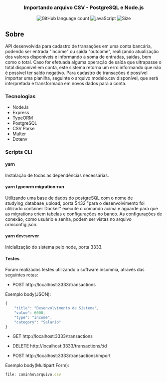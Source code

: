 <h3 align="center">
  Importando arquivo CSV - PostgreSQL e Node.js
</h3>

<p align="center">
  <img alt="GitHub language count" src="https://img.shields.io/github/languages/count/ejcosta12/studying-database-upload">
  <img alt="javaScript" src="https://img.shields.io/github/languages/top/ejcosta12/studying-database-upload">
  <img alt="Size" src="https://img.shields.io/github/repo-size/ejcosta12/studying-database-upload">
</p>

## Sobre
API desenvolvida para cadastro de transações em uma conta bancária, podendo ser entrada "income" ou saída "outcome", realizando atualização dos valores disponíveis e informando a soma de entradas, saídas, bem como o total. Caso for efetuada alguma operação de saída que ultrapasse o total disponível em conta, este sistema retorna um erro informando que não é possível ter saldo negativo. Para cadastro de transações é possível importar uma planilha, seguinte o arquivo modelo.csv disponível, que será interpretada e transformada em novos dados para a conta.

### Tecnologias

- NodeJs
- Express
- TypeORM
- PostgreSQL
- CSV Parse
- Multer
- Dotenv

### Scripts CLI

#### yarn
Instalação de todas as dependências necessárias.

#### yarn typeorm migration:run
Utilizando uma base de dados do postgreSQL com o nome de studying_database_upload, porta 5432 "para o desenvolvimento foi utilizado container Docker" execute o comando acima
e aguarde para que as migrations criem tabelas e configurações no banco. As configurações de conexão, como usuário e senha, podem ser vistas no arquivo ormconfig.json.

#### yarn dev:server
Inicialização do sistema pelo node, porta 3333.

#### Testes
Foram realizados testes utilizando o software insomnia, através das seguintes rotas:

- POST http://localhost:3333/transactions

Exemplo body(JSON):
```js
{
	"title": "Desenvolvimento de Sistema",
	"value": 6000,
	"type": "income",
	"category": "Salario"
}
```

- GET http://localhost:3333/transactions

- DELETE http://localhost:3333/transactions/:id

- POST http://localhost:3333/transactions/import

Exemplo body(Multipart Form):
```js
file: caminho\arquivo.csv
```
